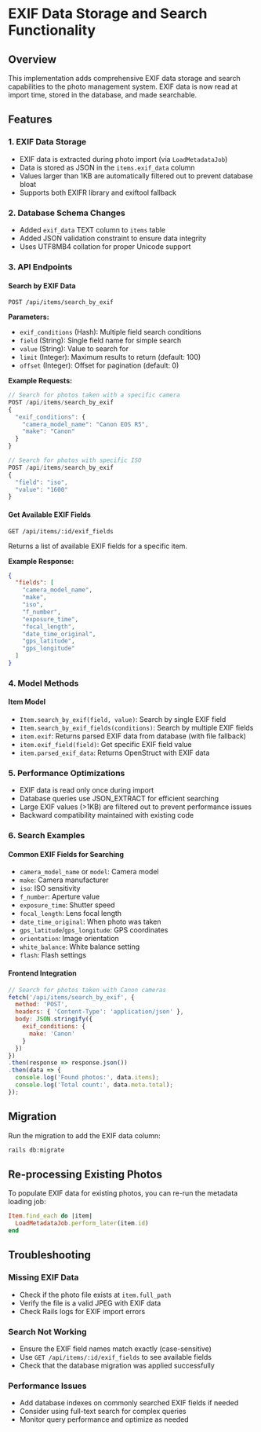 # EXIF Data Storage and Search Functionality

## Overview

This implementation adds comprehensive EXIF data storage and search capabilities to the photo management system. EXIF data is now read at import time, stored in the database, and made searchable.

## Features

### 1. EXIF Data Storage
- EXIF data is extracted during photo import (via `LoadMetadataJob`)
- Data is stored as JSON in the `items.exif_data` column
- Values larger than 1KB are automatically filtered out to prevent database bloat
- Supports both EXIFR library and exiftool fallback

### 2. Database Schema Changes
- Added `exif_data` TEXT column to `items` table
- Added JSON validation constraint to ensure data integrity
- Uses UTF8MB4 collation for proper Unicode support

### 3. API Endpoints

#### Search by EXIF Data
```
POST /api/items/search_by_exif
```

**Parameters:**
- `exif_conditions` (Hash): Multiple field search conditions
- `field` (String): Single field name for simple search
- `value` (String): Value to search for
- `limit` (Integer): Maximum results to return (default: 100)
- `offset` (Integer): Offset for pagination (default: 0)

**Example Requests:**
```javascript
// Search for photos taken with a specific camera
POST /api/items/search_by_exif
{
  "exif_conditions": {
    "camera_model_name": "Canon EOS R5",
    "make": "Canon"
  }
}

// Search for photos with specific ISO
POST /api/items/search_by_exif
{
  "field": "iso",
  "value": "1600"
}
```

#### Get Available EXIF Fields
```
GET /api/items/:id/exif_fields
```

Returns a list of available EXIF fields for a specific item.

**Example Response:**
```json
{
  "fields": [
    "camera_model_name",
    "make",
    "iso",
    "f_number",
    "exposure_time",
    "focal_length",
    "date_time_original",
    "gps_latitude",
    "gps_longitude"
  ]
}
```

### 4. Model Methods

#### Item Model
- `Item.search_by_exif(field, value)`: Search by single EXIF field
- `Item.search_by_exif_fields(conditions)`: Search by multiple EXIF fields
- `item.exif`: Returns parsed EXIF data from database (with file fallback)
- `item.exif_field(field)`: Get specific EXIF field value
- `item.parsed_exif_data`: Returns OpenStruct with EXIF data

### 5. Performance Optimizations
- EXIF data is read only once during import
- Database queries use JSON_EXTRACT for efficient searching
- Large EXIF values (>1KB) are filtered out to prevent performance issues
- Backward compatibility maintained with existing code

### 6. Search Examples

#### Common EXIF Fields for Searching
- `camera_model_name` or `model`: Camera model
- `make`: Camera manufacturer
- `iso`: ISO sensitivity
- `f_number`: Aperture value
- `exposure_time`: Shutter speed
- `focal_length`: Lens focal length
- `date_time_original`: When photo was taken
- `gps_latitude`/`gps_longitude`: GPS coordinates
- `orientation`: Image orientation
- `white_balance`: White balance setting
- `flash`: Flash settings

#### Frontend Integration
```javascript
// Search for photos taken with Canon cameras
fetch('/api/items/search_by_exif', {
  method: 'POST',
  headers: { 'Content-Type': 'application/json' },
  body: JSON.stringify({
    exif_conditions: {
      make: 'Canon'
    }
  })
})
.then(response => response.json())
.then(data => {
  console.log('Found photos:', data.items);
  console.log('Total count:', data.meta.total);
});
```

## Migration

Run the migration to add the EXIF data column:
```bash
rails db:migrate
```

## Re-processing Existing Photos

To populate EXIF data for existing photos, you can re-run the metadata loading job:
```ruby
Item.find_each do |item|
  LoadMetadataJob.perform_later(item.id)
end
```

## Troubleshooting

### Missing EXIF Data
- Check if the photo file exists at `item.full_path`
- Verify the file is a valid JPEG with EXIF data
- Check Rails logs for EXIF import errors

### Search Not Working
- Ensure the EXIF field names match exactly (case-sensitive)
- Use `GET /api/items/:id/exif_fields` to see available fields
- Check that the database migration was applied successfully

### Performance Issues
- Add database indexes on commonly searched EXIF fields if needed
- Consider using full-text search for complex queries
- Monitor query performance and optimize as needed
